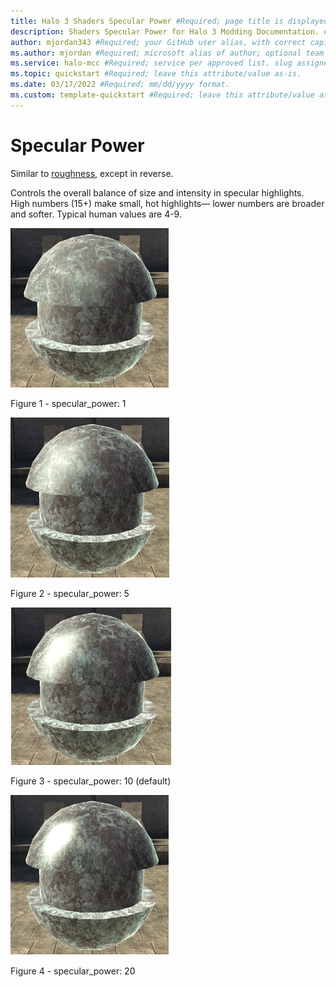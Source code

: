 ```yaml
---
title: Halo 3 Shaders Specular Power #Required; page title is displayed in search results. Include the brand.
description: Shaders Specular Power for Halo 3 Modding Documentation. #Required; article description that is displayed in search results. 
author: mjordan343 #Required; your GitHub user alias, with correct capitalization.
ms.author: mjordan #Required; microsoft alias of author; optional team alias.
ms.service: halo-mcc #Required; service per approved list. slug assigned by ACOM.
ms.topic: quickstart #Required; leave this attribute/value as-is.
ms.date: 03/17/2022 #Required; mm/dd/yyyy format.
ms.custom: template-quickstart #Required; leave this attribute/value as-is.
---
```


# Specular Power

Similar to [roughness](/Roughness.md), except in reverse.

Controls the overall balance of size and intensity in specular highlights. High numbers (15+) make small, hot highlights— lower numbers are broader and softer. Typical human values are 4-9.

![An object that has a specular power set to a value of one.](./media/H3_Shaders_SpecPower1.png)

Figure 1 - specular_power: 1

![An object that has a specular power set to a value of five.](./media/H3_Shaders_SpecPower5.png)

Figure 2 - specular_power: 5

![An object that has a specular power set to the default value.](./media/H3_Shaders_SpecPower10.png)

Figure 3 - specular_power: 10 (default)

![An object that has a specular power set to a value of twenty.](./media/H3_Shaders_SpecPower20.png)

Figure 4 - specular_power: 20
